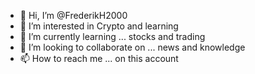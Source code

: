 - 👋 Hi, I’m @FrederikH2000
- 👀 I’m interested in Crypto and learning
- 🌱 I’m currently learning ... stocks and trading
- 💞️ I’m looking to collaborate on ... news and knowledge
- 📫 How to reach me ... on this account

<!---
FrederikH2000/FrederikH2000 is a ✨ special ✨ repository because its `README.md` (this file) appears on your GitHub profile.
You can click the Preview link to take a look at your changes.
--->
